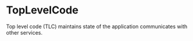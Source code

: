 # TopLevelCode
Top level code (TLC) maintains state of the application communicates with other services.
